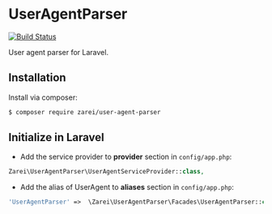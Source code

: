 UserAgentParser
=
[![Build Status](https://travis-ci.org/ymgsmz/UserAgentParser.svg)](https://travis-ci.org/ymgsmz/UserAgentParser/)

User agent parser for Laravel.

Installation
-
Install via composer: 
```bash
$ composer require zarei/user-agent-parser
```

Initialize in Laravel
-
+ Add the service provider to **provider** section in `config/app.php`:
```php
Zarei\UserAgentParser\UserAgentServiceProvider::class,
```

+ Add the alias of UserAgent to **aliases** section in `config/app.php`:
```php
'UserAgentParser' =>  \Zarei\UserAgentParser\Facades\UserAgentParser::class,
```
